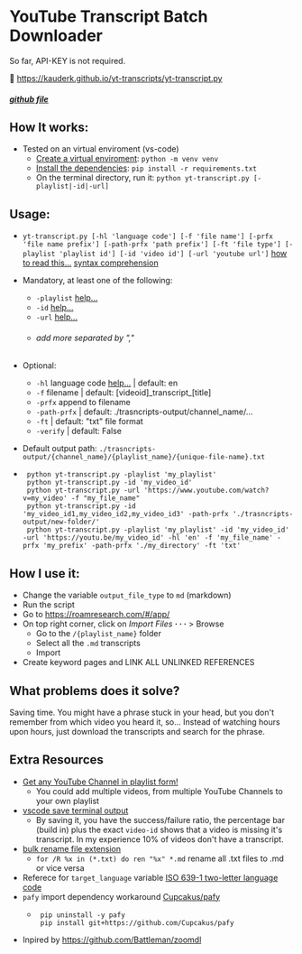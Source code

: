 # YouTube Transcript Batch Downloader
So far, API-KEY is not required.

📄 https://kauderk.github.io/yt-transcripts/yt-transcript.py
##### [github file](https://github.com/kauderk/kauderk.github.io/blob/main/yt-transcripts/yt-transcript.py)

## How It works:
- Tested on an virtual enviroment (vs-code)
    - [Create a virtual enviroment](https://youtu.be/6W6iY7uUu34): `python -m venv venv`
    - [Install the dependencies](https://note.nkmk.me/en/python-pip-install-requirements/): `pip install -r requirements.txt`
    - On the terminal directory, run it: `python yt-transcript.py [-playlist|-id|-url]`


## Usage:
- `yt-transcript.py [-hl 'language code'] [-f 'file name'] [-prfx 'file name prefix'] [-path-prfx 'path prefix'] [-ft 'file type'] [-playlist 'playlist id'] [-id 'video id'] [-url 'youtube url']` [how to read this...](https://docs.python.org/3/using/cmdline.html) [syntax comprehension](https://github.com/Battleman/zoomdl#:~:text=the%20cookies%20once-,About%20syntax,-I%20see%20a)
- Mandatory, at least one of the following:
    - `-playlist` [help...](https://www.sociablekit.com/find-youtube-playlist-id/)
    - `-id` [help...](https://help.tcgplayer.com/hc/en-us/articles/115008106868-Finding-Your-YouTube-Video-ID)
    - `-url` [help...](https://www.computerhope.com/issues/ch002162.htm)
    - ###### add more separated by ","

- Optional:
  - `-hl` language code [help...](http://www.loc.gov/standards/iso639-2/php/code_list.php) | default: en
  - `-f` filename | default: [videoid]\_transcript_[title]
  - `-prfx` append to filename
  - `-path-prfx` | default: ./trasncripts-output/channel_name/...
  - `-ft` | default: "txt" file format
  - `-verify` | default: False

- Default output path: `./trasncripts-output/{channel_name}/{playlist_name}/{unique-file-name}.txt`


-  ``` 
    python yt-transcript.py -playlist 'my_playlist'
    python yt-transcript.py -id 'my_video_id'
    python yt-transcript.py -url 'https://www.youtube.com/watch?v=my_video' -f "my_file_name"
    python yt-transcript.py -id 'my_video_id1,my_video_id2,my_video_id3' -path-prfx './trasncripts-output/new-folder/'
    python yt-transcript.py -playlist 'my_playlist' -id 'my_video_id' -url 'https://youtu.be/my_video_id' -hl 'en' -f 'my_file_name' -prfx 'my_prefix' -path-prfx './my_directory' -ft 'txt'
    ```


## How I use it:
- Change the variable `output_file_type` to `md` (markdown)
- Run the script
- Go to https://roamresearch.com/#/app/
- On top right corner, click on *Import Files* **· · ·** > Browse
    - Go to the `/{playlist_name}` folder
    - Select all the `.md` transcripts
    - Import
- Create keyword pages and LINK ALL UNLINKED REFERENCES

## What problems does it solve?
Saving time. You might have a phrase stuck in your head, but you don't remember from which video you heard it, so... Instead of watching hours upon hours, just download the transcripts and search for the phrase.

## Extra Resources
- [Get any YouTube Channel in playlist form!](https://webapps.stackexchange.com/questions/106815/how-to-find-videos-i-havent-watched-on-a-youtube-channel#:~:text=Go%20into%20any%20video%20of%20the%20channel%20you%20want)
    - You could add multiple videos, from multiple YouTube Channels to your own playlist
- [vscode save terminal output](https://codetryout.com/vscode-save-terminal-output/)
    - By saving it, you have the success/failure ratio, the percentage bar (build in) plus the exact `video-id` shows that a video is missing it's transcript. In my experience 10% of videos don't have a transcript.
- [bulk rename file extension](https://windowsloop.com/bulk-rename-file-extension/)
    - `for /R %x in (*.txt) do ren "%x" *.md` rename all .txt files to .md or vice versa 
- Referece for `target_language` variable [ISO 639-1 two-letter language code](http://www.loc.gov/standards/iso639-2/php/code_list.php)
- `pafy` import dependency workaround [Cupcakus/pafy](https://github.com/mps-youtube/pafy/pull/305#:~:text=You%20could%20just%20install%20pafy%20from%20this%20pull%20request%20(until%20the%20request%20is%20accepted))
    -  ``` 
        pip uninstall -y pafy
        pip install git+https://github.com/Cupcakus/pafy
        ``` 
- Inpired by https://github.com/Battleman/zoomdl

